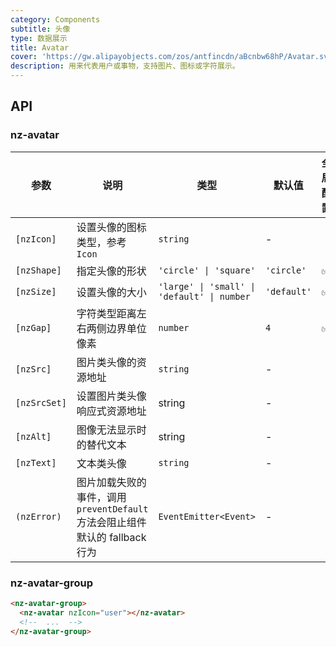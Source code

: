 ```yaml
---
category: Components
subtitle: 头像
type: 数据展示
title: Avatar
cover: 'https://gw.alipayobjects.com/zos/antfincdn/aBcnbw68hP/Avatar.svg'
description: 用来代表用户或事物，支持图片、图标或字符展示。
---
```



## API

### nz-avatar

| 参数           | 说明                                                   | 类型                                          | 默认值         | 全局配置 |
|--------------|------------------------------------------------------|---------------------------------------------|-------------|------|
| `[nzIcon]`   | 设置头像的图标类型，参考 `Icon`                                  | `string`                                    | -           |
| `[nzShape]`  | 指定头像的形状                                              | `'circle' \| 'square'`                      | `'circle'`  | ✅    |
| `[nzSize]`   | 设置头像的大小                                              | `'large' \| 'small' \| 'default' \| number` | `'default'` | ✅    |
| `[nzGap]`    | 字符类型距离左右两侧边界单位像素                                     | `number`                                    | `4`         | ✅    |
| `[nzSrc]`    | 图片类头像的资源地址                                           | `string`                                    | -           |
| `[nzSrcSet]` | 设置图片类头像响应式资源地址                                       | string                                      | -           |
| `[nzAlt]`    | 图像无法显示时的替代文本                                         | string                                      | -           |
| `[nzText]`   | 文本类头像                                                | `string`                                    | -           |
| `(nzError)`  | 图片加载失败的事件，调用 `preventDefault` 方法会阻止组件默认的 fallback 行为 | `EventEmitter<Event>`                       | -           |

### nz-avatar-group

```html
<nz-avatar-group>
  <nz-avatar nzIcon="user"></nz-avatar>
  <!--  ...  -->
</nz-avatar-group>
```
